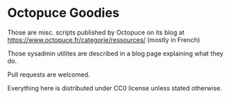 
Octopuce Goodies
================

Those are misc. scripts published by Octopuce on its blog 
at https://www.octopuce.fr/categorie/ressources/ (mostly in French)

Those sysadmin utilites are described in a blog page explaining what they do. 

Pull requests are welcomed.

Everything here is distributed under CC0 license unless stated otherwise.




